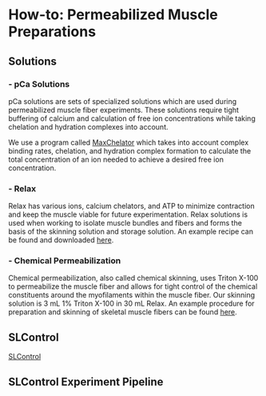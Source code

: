 # How-to: Permeabilized Muscle Preparations
## Solutions
### - pCa Solutions
pCa solutions are sets of specialized solutions which are used during permeabilized muscle fiber experiments. These solutions require tight buffering of calcium and calculation of free ion concentrations while taking chelation and hydration complexes into account.

We use a program called [MaxChelator](https://somapp.ucdmc.ucdavis.edu/pharmacology/bers/maxchelator/) which takes into account complex binding rates, chelation, and hydration complex formation to calculate the total concentration of an ion needed to achieve a desired free ion concentration.
### - Relax
Relax has various ions, calcium chelators, and ATP to minimize contraction and keep the muscle viable for future experimentation. Relax solutions is used when working to isolate muscle bundles and fibers and forms the basis of the skinning solution and storage solution. An example recipe can be found and downloaded [here](https://github.com/Campbell-Muscle-Lab/How-to_Permeabilized_Muscle_Preparations/tree/main/Solutions/Relax).
### - Chemical Permeabilization
Chemical permeabilization, also called chemical skinning, uses Triton X-100 to permeabilize the muscle fiber and allows for tight control of the chemical constituents around the myofilaments within the muscle fiber. Our skinning solution is 3 mL 1% Triton X-100 in 30 mL Relax. An example procedure for preparation and skinning of skeletal muscle fibers can be found [here](https://github.com/Campbell-Muscle-Lab/How-to_Permeabilized_Muscle_Preparations/blob/main/Solutions/Chemical%20Skinning/Skeletal_Muscle_Bundle_Preparation.docx).

## SLControl
[SLControl](http://www.uky.edu/~kscamp3/SLControl/)
## SLControl Experiment Pipeline
